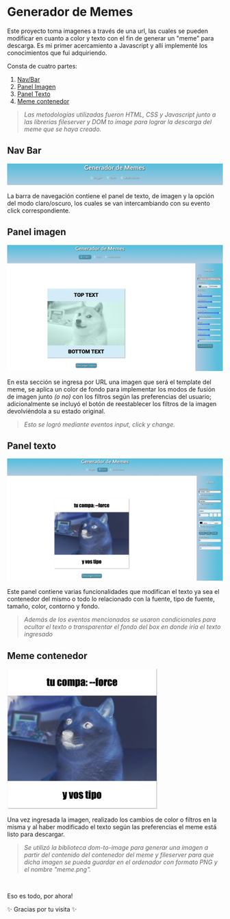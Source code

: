 # Generador de Memes

Este proyecto toma imagenes a través de una url, las cuales se pueden modificar en cuanto a color y texto con el fin de generar un "meme" para descarga. Es mi primer acercamiento a Javascript y allí implementé los conocimientos que fui adquiriendo. 

Consta de cuatro partes:

1. [Nav/Bar](#NavBar)
2. [Panel Imagen](#Panelimagen)
3. [Panel Texto](#Paneltexto)
4. [Meme contenedor](#Memecontenedor)

> *Las metodologías utilizadas fueron HTML, CSS y Javascript junto a las librerias fileserver y  DOM to image para lograr la descarga del meme que se haya creado.*

## Nav Bar 

<img src="imagenes/navbar.png" alt="" width="600">

La barra de navegación contiene el panel de texto, de imagen y la opción del modo claro/oscuro, los cuales se van intercambiando con su evento click correspondiente. 

## Panel imagen 

<img src="imagenes/panelImage.png" alt="" width="600">

En esta sección se ingresa por URL una imagen que será el template del meme, se aplica un color de fondo para implementar los modos de fusión de imagen junto *(o no)* con los filtros según las preferencias del usuario; adicionalmente se incluyó el botón de reestablecer los filtros de la imagen devolviéndola a su estado original. 

> *Esto se logró mediante eventos input, click y change.*

## Panel texto 

<img src="imagenes/panelTexto.png" alt="" width="600">

Este panel contiene varias funcionalidades que modifican el texto ya sea el contenedor del mismo o todo lo relacionado con la fuente, tipo de fuente, tamaño, color, contorno y fondo. 

> *Además de los eventos mencionados se usaron condicionales para ocultar el texto o transparentar el fondo del box en donde iría el texto ingresado*

## Meme contenedor 

<img src="imagenes/memeFinal.png" alt="" width="350">

Una vez ingresada la imagen, realizado los cambios de color o filtros en la misma y al haber modificado el texto según las preferencias el meme está listo para descargar. 

> *Se utilizó la biblioteca dom-to-image para generar una imagen a partir del contenido del contenedor del meme y fileserver para que dicha imagen se pueda guardar en el ordenador con formato PNG y el nombre  "meme.png".*

<br>

Eso es todo, por ahora! 

✨ Gracias por tu visita ✨ 






